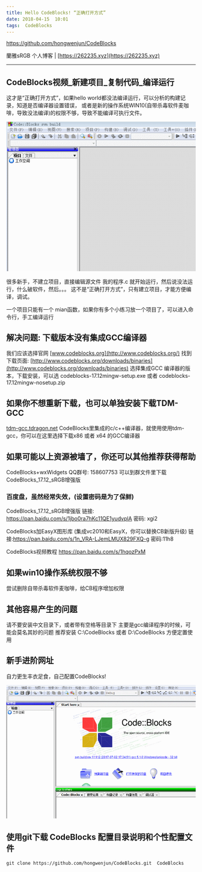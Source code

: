 ```yaml
---
title: Hello CodeBlocks! “正确打开方式”
date: 2018-04-15  10:01
tags:  CodeBlocks
---
```


https://github.com/hongwenjun/CodeBlocks

蘭雅sRGB 个人博客 | [https://262235.xyz](https://262235.xyz)

---

## CodeBlocks视频_新建项目_复制代码_编译运行

这才是“正确打开方式”，如果hello world都没法编译运行，可以分析的构建记录，知道是否编译器设置错误，
或者是新的操作系统WIN10(自带杀毒软件麦咖啡，导致没法编译)的权限不够，导致不能编译可执行文件。

![](/webp/cb/hello_codeblocks.webp)

很多新手，不建立项目，直接编辑源文件 我的程序.c 就开始运行，然后说没法运行，什么破软件，然后。。。
这不是“正确打开方式”，只有建立项目，才能方便编译，调试。

一个项目只能有一个 mian函数，如果你有多个小练习放一个项目了，可以进入命令行，手工编译运行

## 解决问题: 下载版本没有集成GCC编译器

我们应该选择官网 [www.codeblocks.org](http://www.codeblocks.org/)
找到下载页面: [http://www.codeblocks.org/downloads/binaries](http://www.codeblocks.org/downloads/binaries)
选择集成GCC 编译器的版本，下载安装，可以选
codeblocks-17.12mingw-setup.exe  或者 codeblocks-17.12mingw-nosetup.zip

## 如果你不想重新下载，也可以单独安装下载TDM-GCC
[tdm-gcc.tdragon.net](http://tdm-gcc.tdragon.net/download)
CodeBlocks里集成的c/c++编译器，就使用使用tdm-gcc，你可以在这里选择下载x86 或者 x64 的GCC编译器

## 如果可能以上资源被墙了，你还可以其他推荐获得帮助
CodeBlocks+wxWidgets QQ群号: 158607753
可以到群文件里下载  CodeBlocks_17.12_sRGB增强版

### 百度盘，虽然经常失效，(设置密码是为了保鲜)
CodeBlocks_17.12_sRGB增强版
链接: https://pan.baidu.com/s/1jbo0ra7hKc11QE1yudvplA 密码: xgi2

CodeBlocks加EasyX图形库 (集成vc2010和EasyX，你可以替换CB新版升级)
链接:https://pan.baidu.com/s/1n_VRA-LJemLMUX829FXQ-g 密码:11h8

CodeBlocks视频教程
https://pan.baidu.com/s/1hqozPxM

## 如果win10操作系统权限不够
尝试删除自带杀毒软件麦咖啡，给CB程序增加权限


## 其他容易产生的问题
请不要安装中文目录下，或者带有空格等目录下
主要是gcc编译程序的时候，可能会莫名其妙的问题
推荐安装  C:\CodeBlocks 或者  D:\CodeBlocks 方便定置使用

## 新手进阶网址
自力更生丰衣足食，自己配置CodeBlocks!

![](/webp/cb/tips.webp)

## 使用git下载  CodeBlocks 配置目录说明和个性配置文件
```
git clone https://github.com/hongwenjun/CodeBlocks.git  CodeBlocks

```
